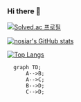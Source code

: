 ### Hi there 👋

[![Solved.ac
프로필](http://mazassumnida.wtf/api/v2/generate_badge?boj=nosiar)](https://solved.ac/nosiar)

[![nosiar's GitHub stats](https://github-readme-stats.vercel.app/api?username=nosiar&theme=dracula)](https://github.com/anuraghazra/github-readme-stats)

[![Top Langs](https://github-readme-stats.vercel.app/api/top-langs/?username=nosiar&layout=compact&theme=dracula)](https://github.com/anuraghazra/github-readme-stats)





<!--
**nosiar/nosiar** is a ✨ _special_ ✨ repository because its `README.md` (this file) appears on your GitHub profile.

Here are some ideas to get you started:

- 🔭 I’m currently working on ...
- 🌱 I’m currently learning ...
- 👯 I’m looking to collaborate on ...
- 🤔 I’m looking for help with ...
- 💬 Ask me about ...
- 📫 How to reach me: ...
- 😄 Pronouns: ...
- ⚡ Fun fact: ...
-->



```mermaid
  graph TD;
      A-->B;
      A-->C;
      B-->D;
      C-->D;
```
